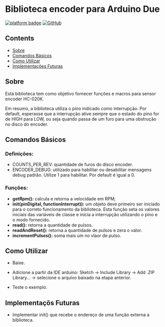 # Biblioteca encoder para Arduino Due
[![platform badge](https://img.shields.io/badge/platform-Arduino-orange.svg)](https://github.com/arduino)
[![GitHub](https://img.shields.io/github/license/mashape/apistatus.svg)](https://github.com/SciCoBot/led_debug/blob/main/LICENSE)

## Contents

- [Sobre](#sobre)
- [Comandos Básicos](#comandos-básicos)
- [Como Utilizar](#como-utilizar)
- [Implementações Futuras](#implementações-futuras)

## Sobre

Está biblioteca tem como objetivo fornecer funções e macros para sensor encoder HC-020K. 

Em resumo, a biblioteca utiliza o pino indicado como interrupção. Por default, esperasse que a interrupção ative sempre que o estado do pino for de HIGH para LOW, ou seja quando passa de um furo para uma obstrução no disco do encoder.

## Comandos Básicos

### Definições:
- COUNTS_PER_REV: quantidade de furos do disco encoder.
- ENCODER_DEBUG: utilizado para habilitar ou desabilitar mensagens debug padrão. Utilize 1 para habilitar. Por default é igual a 0.

### Funções:
- **getRpm():** calcula e retorna a velocidade em RPM;
- **init(pinDigital, functionInterrupt)):** um objeto deve primeiro ser iniciado para o correto funcionamento da biblioteca. Esta função seta os valores iniciais das variáveis de classe e inicia a interrupção utilizando o pino e o modo fornecido.
- **read():** retorna a quantidade de pulsos.
- **readAndReset():** retorna a quantidade de pulsos e zera o valor.
- **incrementPulses():** soma mais um no vlaor de pulso.

## Como Utilizar

- Baixe.

- Adicione a partir da IDE arduino: Sketch -> Include Library -> Add .ZIP Library... -> selecione o arquivo baixado na etapa anterior.

- Teste o exemplo.

## Implementaçõs Futuras
- Implementar init() que recebe o endereço de uma função externa a biblioteca.


